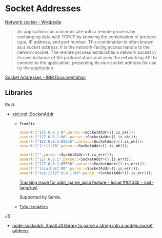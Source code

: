 # Socket Addresses
[Network socket - Wikipedia](https://en.wikipedia.org/wiki/Network_socket#Socket_addresses)

> An application can communicate with a remote process by exchanging data with TCP/IP by knowing the combination of protocol type, IP address, and port number. This combination is often known as a *socket address*. It is the network-facing access handle to the network socket. The remote process establishes a network socket in its own instance of the protocol stack and uses the networking API to connect to the application, presenting its own socket address for use by the application.

[Socket Addresses - IBM Documentation](https://www.ibm.com/docs/en/zvse/6.2?topic=considerations-socket-addresses)

## Libraries
Rust:
- [std::net::SocketAddr](https://doc.rust-lang.org/std/net/enum.SocketAddr.html)
  - `FromStr`
    ```rust
    assert!("127.0.0.1:0".parse::<SocketAddr>().is_ok());
    assert!("127.0.0.1:80".parse::<SocketAddr>().is_ok());
    assert!("127.0.0.1:65535".parse::<SocketAddr>().is_ok());
    assert!("[::1]:80".parse::<SocketAddr>().is_ok());

    assert!("".parse::<SocketAddr>().is_err());
    assert!("127.0.0.1".parse::<SocketAddr>().is_err());
    assert!("127.0.0.1:65536".parse::<SocketAddr>().is_err());
    assert!("localhost:80".parse::<SocketAddr>().is_err());
    assert!("tcp://127.0.0.1:80".parse::<SocketAddr>().is_err());
    ```
    [Tracking Issue for addr\_parse\_ascii feature - Issue #101035 - rust-lang/rust](https://github.com/rust-lang/rust/issues/101035)

    Supported by Serde.

  - [`ToSocketAddrs`](https://doc.rust-lang.org/stable/std/net/trait.ToSocketAddrs.html)

JS:
- [node-sockaddr: Small JS library to parse a string into a nodejs socket address](https://github.com/stanford-oval/node-sockaddr)
